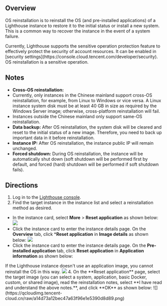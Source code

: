 ## Overview

OS reinstallation is to reinstall the OS (and pre-installed applications) of a Lighthouse instance to restore it to the initial status or install a new system. This is a common way to recover the instance in the event of a system failure.

<dx-alert infotype="explain" title="">
Currently, Lighthouse supports the sensitive operation protection feature to effectively protect the security of account resources. It can be enabled in [security settings](https://console.cloud.tencent.com/developer/security). OS reinstallation is a sensitive operation.
</dx-alert>




## Notes
 - **Cross-OS reinstallation:** 
  - Currently, only instances in the Chinese mainland support cross-OS reinstallation, for example, from Linux to Windows or vice versa. A Linux instance system disk must be at least 40 GB in size as required by the Windows Server image; otherwise, cross-platform reinstallation will fail.
  - Instances outside the Chinese mainland only support same-OS reinstallation.
 - **Data backup:** After OS reinstallation, the system disk will be cleared and reset to the initial status of a new image. Therefore, you need to back up important data in it before reinstallation.
 - **Instance IP:** After OS reinstallation, the instance public IP will remain unchanged.
 - **Forced shutdown:** During OS reinstallation, the instance will be automatically shut down (soft shutdown will be performed first by default, and forced (hard) shutdown will be performed if soft shutdown fails).


## Directions

1. Log in to the [Lighthouse console](https://console.cloud.tencent.com/lighthouse/instance/index).
2. Find the target instance in the instance list and select a reinstallation method as desired.
 - In the instance card, select **More** > **Reset application** as shown below:
![](https://qcloudimg.tencent-cloud.cn/raw/dc9015130e76d6e42a8ff42d93658c95.png)
 - Click the instance card to enter the instance details page. On the **Overview** tab, click ***Reset application** in **Image details** as shown below:
![](https://qcloudimg.tencent-cloud.cn/raw/ce759d182b030207c73ca36de9f6d102.png)
 - Click the instance card to enter the instance details page. On the **Pre-installed application** tab, click **Reset application** in **Application information** as shown below:
<dx-alert infotype="explain" title="">
If the Lighthouse instance doesn't use an application image, you cannot reinstall the OS in this way.
</dx-alert>
<img src="https://qcloudimg.tencent-cloud.cn/raw/013f084fab8164bcd95f7a2d2815d47c.png"/>
4. On the **Reset application** page, select the target image (you can select a system, application, basic Docker, custom, or shared image), read the reinstallation notes, select **I have read and understand the above notes.**, and click **OK** as shown below:
![](https://qcloudimg.tencent-cloud.cn/raw/a14d73a12bec47a63f96e1e5390d8d89.png)

